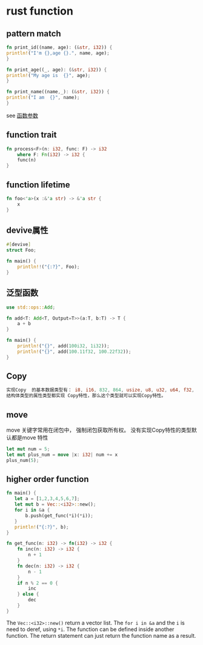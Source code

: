 # rust function

## pattern match

``` rust
fn print_id((name, age): (&str, i32)) {
println!("I'm {},age {}.", name, age);
}

fn print_age((_, age): (&str, i32)) {
println!("My age is  {}", age);
}

fn print_name((name,_): (&str, i32)) {
println!("I am  {}", name);
}
```
see [函数参数](https://github.com/rustcc/RustPrimer/blob/master/function/arguement.md)


## function trait

``` rust
fn process<F>(n: i32, func: F) -> i32
	where F: Fn(i32) -> i32 {
	func(n)
}
```

## function lifetime

``` rust
fn foo<'a>(x :&'a str) -> &'a str {
	x
}
```

## devive属性

``` rust
#[devive]
struct Foo;

fn main() {
	println!!("{:?}", Foo);
}

```

## 泛型函数

``` rust
use std::ops::Add;

fn add<T: Add<T, Output=T>>(a:T, b:T) -> T {
	a + b
}

fn main() {
	println!("{}", add(100i32, 1i32));
	println!("{}", add(100.11f32, 100.22f32));
}
```

## Copy

``` rust
实现Copy  的基本数据类型有： i8, i16, 832, 864, usize, u8, u32, u64, f32, f64, {}, bool, char等
结构体类型的属性类型都实现 Copy特性，那么这个类型就可以实现Copy特性。
```

## move
move 关键字常用在闭包中， 强制闭包获取所有权。
没有实现Copy特性的类型默认都是move 特性
``` rust
let mut num = 5;
let mut plus_num = move |x: i32| num += x
plus_num(5);
```

## higher order function

``` rust
fn main() {
   let a = [1,2,3,4,5,6,7];
   let mut b = Vec::<i32>::new();
   for i in &a {
       b.push(get_func(*i)(*i));
   }
   println!("{:?}", b);
}

fn get_func(n: i32) -> fn(i32) -> i32 {
    fn inc(n: i32) -> i32 {
        n + 1
    }
    fn dec(n: i32) -> i32 {
        n - 1
    }
    if n % 2 == 0 {
        inc
    } else {
        dec
    }
}
```
The `Vec::<i32>::new()` return a vector list.
The `for i in &a` and the `i` is need to deref, using `*i`.
The function can be defined inside another function.
The return statement can just return the function name as a result.

